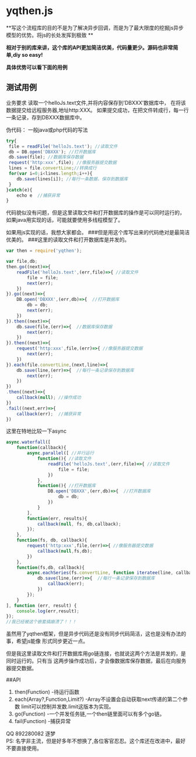 yqthen.js
====
**写这个流程库的目的不是为了解决异步回调，而是为了最大限度的挖掘js异步
模型的优势。将js的长处发挥到极致 **

**相对于别的库来讲，这个库的API更加简洁优美，代码量更少。源码也非常简单,diy so easy!**

**具体优势可以看下面的用例**

## 测试用例
业务要求
读取一个helloJs.text文件,并将内容保存到’DBXXX’数据库中，
在将该数据提交给远程服务器,地址http:XXX。
如果提交成功，在把文件转成行，每一行一条记录，存到DBXXX数据库中。

伪代码：
一般java或php代码的写法

```js
try{
 file = readFile('helloJs.text'); //读取文件
 db = DB.open('DBXXX'); //打开数据库
 db.save(file); //数据库保存数据
 request('http:xxx',file); //像服务器提交数据
 lines = file.convertLine;//转换成行
 for(var i=0;i<lines.length;i++){
  	db.save(lines[i]); //每行一条数据，保存到数据库
 }
}catch(e){
	echo e  //捕获异常
}   
```

代码貌似没有问题，但是这里读取文件和打开数据库的操作是可以同时运行的，
如果java用实现的话，可能就要使用多线程模型了。

如果用js实现的话，我想大家都会。
###但是用这个库写出来的代码绝对是最简洁优美的。
###这里的读取文件和打开数据库是并发的。

```js
var then = require('yqthen');

var file,db;
then.go((next)=>{
	readFile('helloJs.text',(err,file)=>{ //读取文件
		file = file;
		next(err);
	})
}).go((next)=>{
	DB.open('DBXXX',(err,db)=>{  //打开数据库
		db = db;
		next(err);
	})
}).then((next)=>{
	db.save(file,(err)=>{  //数据库保存数据
		next(err);
	})
}).then((next)=>{
	request('http:xxx',file,(err)=>{ //像服务器提交数据
		next(err);
	})
}).each(file.convertLine,(next,line)=>{
	db.save(line,(err)=>{  //每行一条记录保存到数据库
		next(err);
	})
})
.then((next)=>{
	callback(null); //操作成功
})
.fail((next,err)=>{
	callback(err);  //捕获异常
})
```

这里在特地比较一下async

```js
async.waterfall([
	function(callback){
		async.parallel([ //并行运行
			function(){ //读取文件
				readFile('helloJs.text',(err,file)=>{ //读取文件
					file = file;
				})
			},
			function(){ //打开数据库
				DB.open('DBXXX',(err,db)=>{  //打开数据库
					db = db;
				})
			}
		],
		function(err, results){
			callback(null, fs, db,callback);
		});
	},
	function(fs, db, callback){
		request('http:xxx',file,(err)=>{ //像服务器提交数据
			callback(null,fs,db);
		})
	},
	function(fs,db, callback){
		async.eachSeries(fs.convertLine, function iteratee(line, callback) { //循环并发
			db.save(line,(err)=>{  //每行一条记录保存到数据库
				callback(err);
			})
		});
	}
], function (err, result) {
	console.log(err,result);  
});
//我已经被这个嵌套搞崩溃了！！！
```



虽然用了yqthen框架，但是异步代码还是没有同步代码简洁，这也是没有办法的事，希望js能像
形式同步更近一点。

但是我这里读取文件和打开数据库用go链连接，也就说这两个方法是并发的，是同时运行的。只有当
这两步操作成功后，才会像数据库保存数据，最后在向服务器提交数据。


##API
1. then(Function) -待运行函数
2. each(Array?,Function,Limit?) -Array不设置会自动获取next传递的第二个参数 limit可以控制并发数.limit这版本为实现。
3. go(Function) -一个并发任务链,一个then链里面可以有多个go链。
4. fail(Function) -捕获异常

QQ 892280082 逐梦  
PS: 名字非主流，但是好多年不想换了,各位客官忍忍。这个库还在改进中，最好不要直接使用。

